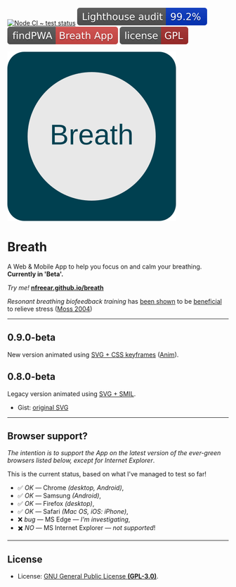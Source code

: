 
[![Node CI ~ test status][gh-badge]][gh-link]
[![Lighthouse audit][lh-badge]][lh-link]
[![Find PWA directory][find-badge]][find-link]
[![License: GPL][gpl-badge]][gpl]

[![Breath Web App][icon]][app]

# Breath #

A Web & Mobile App to help you focus on and calm your breathing.
__Currently in 'Beta'.__

_Try me!_ [__nfreear.github.io/breath__][app]


_Resonant breathing biofeedback training_ has [been shown][sutarto 2012] to be
[beneficial][wp] to relieve stress ([Moss 2004][])

---
## 0.9.0-beta ##

New version animated using [SVG + CSS keyframes][keyframe] ([Anim][cani-css-anim]).

## 0.8.0-beta ##

Legacy version animated using [SVG + SMIL][smil].

 * Gist: [original SVG][gist]

---
## Browser support?

_The intention is to support the App on the latest version of the
ever-green browsers listed below, except for Internet Explorer_.

This is the current status, based on what I've managed to test so far!

 * ✅ _OK_ — Chrome _(desktop, Android)_,
 * ✅ _OK_ — Samsung _(Android)_,
 * ✅ _OK_ — Firefox _(desktop)_,
 * ✅ _OK_ — Safari _(Mac OS, iOS: iPhone)_,
 * ❌ _bug_ — MS Edge — _I'm investigating_,
 * ✖️ _NO_ — MS Internet Explorer — _not supported_!

---
## License

 * License: [GNU General Public License __(GPL-3.0)__][gpl].

[wp]: https://en.wikipedia.org/wiki/Biofeedback#Stress_reduction
  "Biofeedback on Wikipedia."
[sutarto 2012]: https://doi.org/10.1080%2F10803548.2012.11076959
"A.P. Sutarto, M.N.A Wahab & N.M. Zin (2012) Resonant Breathing Biofeedback Training for Stress Reduction Among Manufacturing Operators, Internat. J. of Occupational Safety and Ergonomics, 18:4, 549-561, DOI: 10.1080/10803548.2012.11076959; Retrieved 04-April-2020"
[pdf-moss 2004]: https://bfe.org/articles/issue1_final.pdf
"(PDF) Moss D. Heart rate variability (HRV) biofeedback. Psychophysiology Today. 2004;(1):4–11. Retrieved 04-April-2020."
[moss 2004]: https://scholar.google.com/scholar?q=Moss+%22Heart+rate+variability+%28HRV%29+biofeedback%22#
"Moss D. Heart rate variability (HRV) biofeedback. Psychophysiology Today. 2004;(1):4–11. On Google Scholar."
[eddie]: https://eddiestern.com/the-breathing-app/
[android]: https://play.google.com/store/apps/details?id=org.ayny.breathingapp#
  "The Breathing App, on Google Play for Android."
[ios]: https://apps.apple.com/us/app/the-breathing-app/id1285982210
  "The Breathing App, on the Apple App Store for iOS."
[sergey]: https://play.google.com/store/apps/developer?id=Sergey+Varichev
[video]: https://youtu.be/xXpsoGHnEiU?list=UUNMy2KojFn0jMbxbHZVppGw&index=4#
  "Breathing App Quick Start, 2017, on YouTube."
[smil]: https://css-tricks.com/guide-svg-animations-smil/
  "A Guide to SVG Animations (SMIL), by Sara Soueidan, 29-Aug-2018."
[keyframe]: https://css-tricks.com/snippets/css/keyframe-animation-syntax/
  "Keyframe Animation Syntax, by Chris Coyier, 19-Sep-2016."
[cani-css-anim]:https://caniuse.com/#feat=css-animation
  "Can I use 'CSS Animation' (keyframe)?"
[pwa]: https://en.wikipedia.org/wiki/Progressive_web_application#Service_workers
[ball]: https://en.wikipedia.org/wiki/File:Racquetball_ball.svg
[anim-ball]: https://commons.wikimedia.org/wiki/File:Soccer_ball_animated.svg
[color]: https://www.rapidtables.com/web/color/color-wheel.html
[gist]: https://gist.github.com/nfreear/c8666ec92360d09c4f6d559a4e4d55ec
  "Gist: nfreear / breathing-animation.web-app.svg"
[gpl-badge]: docs/lib/badge-gpl.svg
[gpl]: https://gnu.org/licenses/gpl-3.0.en.html
  "© Nick Freear, 01-Apr-2020 | GNU General Public License version 3.0+"
[lh-badge]: docs/lib/badge-lighthouse.svg
  "Lighthouse audit report — 99.2% — (97 | 100 | 100 | 100)"
[lh-link]: https://lighthouse-dot-webdotdevsite.appspot.com/lh/html?url=https%3A//nfreear.github.io/breath/
[find-badge]: docs/lib/badge-findpwa.svg
[find-link]: https://findpwa.com/app/breath-web-app "'Breath' on findPWA"
[gh-badge]: https://github.com/nfreear/breath/workflows/Node%20CI/badge.svg
[gh-link]: https://github.com/nfreear/breath/actions "Node CI — Test status"
[app]: https://nfreear.github.io/breath/ "Try the 'Breath' Web App (beta)"
[icon]: docs/lib/icon.svg
